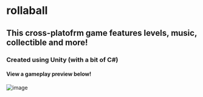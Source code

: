 # rollaball
## This cross-platofrm game features levels, music, collectible and more!
### Created using Unity (with a bit of C#)

#### View a gameplay preview below!
![image](https://github.com/azariak/rollaball/assets/20154709/3321860e-f3c2-4b92-ae9c-c9130ecff613)

